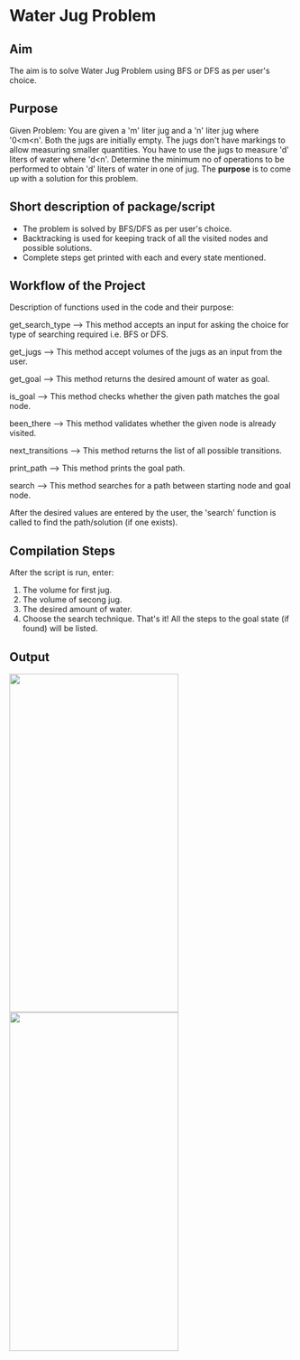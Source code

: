 # Water Jug Problem

## Aim

The aim is to solve Water Jug Problem using BFS or DFS as per user's choice.


## Purpose

Given Problem: You are given a 'm' liter jug and a 'n' liter jug where '0<m<n'. Both the jugs are initially empty. The jugs don't have markings to allow measuring 
smaller quantities. You have to use the jugs to measure 'd' liters of water where 'd<n'. Determine the minimum no of operations to be performed to obtain 'd' liters of 
water in one of jug. The **purpose** is to come up with a solution for this problem.


## Short description of package/script

- The problem is solved by BFS/DFS as per user's choice.
- Backtracking is used for keeping track of all the visited nodes and possible solutions.
- Complete steps get printed with each and every state mentioned.


## Workflow of the Project

Description of functions used in the code and their purpose: 

get_search_type --> This method accepts an input for asking the choice for type of searching required i.e. BFS or DFS.

get_jugs --> This method accept volumes of the jugs as an input from the user.

get_goal --> This method returns the desired amount of water as goal.

is_goal --> This method checks whether the given path matches the goal node.

been_there --> This method validates whether the given node is already visited.

next_transitions --> This method returns the list of all possible transitions.

print_path --> This method prints the goal path.

search --> This method searches for a path between starting node and goal node.

After the desired values are entered by the user, the 'search' function is called to find the path/solution (if one exists).


## Compilation Steps

After the script is run, enter:
1. The volume for first jug.
2. The volume of secong jug.
3. The desired amount of water.
4. Choose the search technique.
That's it! All the steps to the goal state (if found) will be listed.


## Output

<img width = 300 height = 600 src="https://github.com/prathimacode-hub/Learn-Data_Structure-Algorithm-by-Python/blob/master/Backtracking/Water%20Jug%20Problem/Images/ss1.png">
<img width = 300 height = 600 src="https://github.com/prathimacode-hub/Learn-Data_Structure-Algorithm-by-Python/blob/master/Backtracking/Water%20Jug%20Problem/Images/ss2.png">


